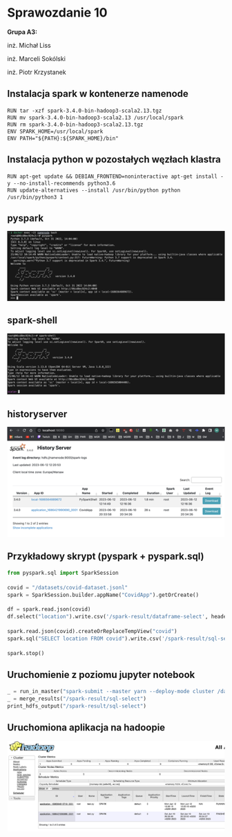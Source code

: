 # Sprawozdanie 10

**Grupa A3:**

inż. Michał Liss

inż. Marceli Sokólski

inż. Piotr Krzystanek

## Instalacja spark w kontenerze namenode

```docker
RUN tar -xzf spark-3.4.0-bin-hadoop3-scala2.13.tgz
RUN mv spark-3.4.0-bin-hadoop3-scala2.13 /usr/local/spark
RUN rm spark-3.4.0-bin-hadoop3-scala2.13.tgz
ENV SPARK_HOME=/usr/local/spark
ENV PATH="${PATH}:${SPARK_HOME}/bin"
```

## Instalacja python w pozostałych węzłach klastra

```docker
RUN apt-get update && DEBIAN_FRONTEND=noninteractive apt-get install -y --no-install-recommends python3.6
RUN update-alternatives --install /usr/bin/python python /usr/bin/python3 1
```

## pyspark
![](img/pyspark.png)

## spark-shell
![](img/sparkshell.png)

## historyserver
![](img/history.png)

## Przykładowy skrypt (pyspark + pyspark.sql)
```python
from pyspark.sql import SparkSession

covid = "/datasets/covid-dataset.jsonl"
spark = SparkSession.builder.appName("CovidApp").getOrCreate()

df = spark.read.json(covid)
df.select("location").write.csv('/spark-result/dataframe-select', header=True)

spark.read.json(covid).createOrReplaceTempView("covid")
spark.sql("SELECT location FROM covid").write.csv('/spark-result/sql-select', header=True)

spark.stop()
```

## Uruchomienie z poziomu jupyter notebook
```python
_ = run_in_master("spark-submit --master yarn --deploy-mode cluster /data/master_volume/spark_scripts/test.py")
_ = merge_results("/spark-result/sql-select")
print_hdfs_output("/spark-result/sql-select")
```

## Uruchomiona aplikacja na hadoopie
![](img/hadoop.png)